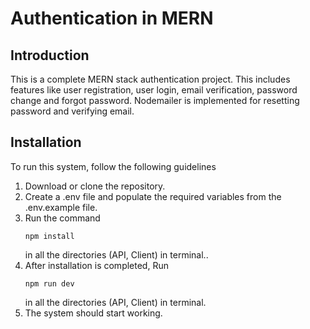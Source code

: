 # Authentication in MERN
## Introduction
This is a complete MERN stack authentication project. This includes features like user registration, user login, email verification, password change and forgot password. Nodemailer is implemented for resetting password and verifying email.

## Installation
To run this system, follow the following guidelines
<ol>
    <li>Download or clone the repository. </li>
    <li>Create a .env file and populate the required variables from the .env.example file.</li>
    <li>Run the command <pre><code>npm install</code></pre> in all the directories (API, Client) in terminal..</li>
    <li>After installation is completed, Run <pre><code>npm run dev</code></pre> in all the directories (API, Client) in terminal.</li>
    <li>The system should start working.</li>
</ol>